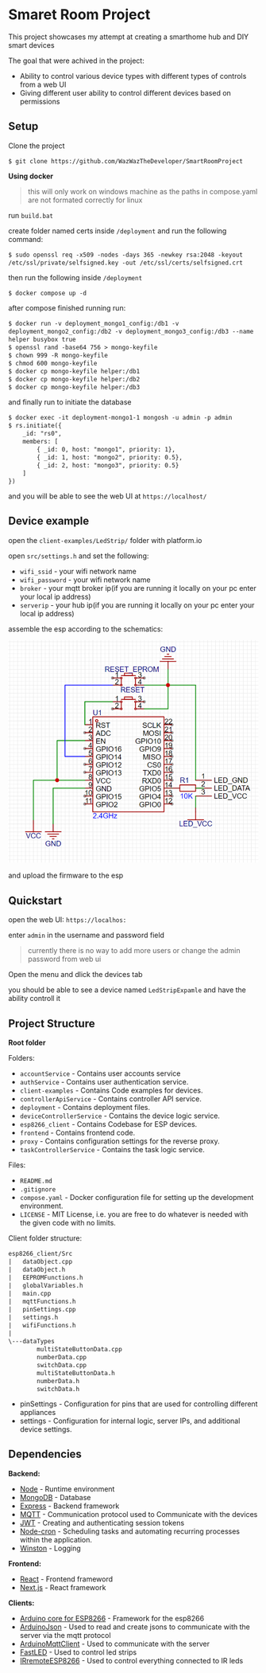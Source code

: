 # Smaret Room Project

This project showcases my attempt at creating a smarthome hub and DIY smart devices

The goal that were achived in the project:

-   Ability to control various device types with different types of controls from a web UI
-   Giving different user ability to control different devices based on permissions

## Setup

Clone the project

```
$ git clone https://github.com/WazWazTheDeveloper/SmartRoomProject
```

**Using docker**

> this will only work on windows machine as the paths in compose.yaml are not formated correctly for linux

run `build.bat`

create folder named certs inside `/deployment` and run the following command:
```
$ sudo openssl req -x509 -nodes -days 365 -newkey rsa:2048 -keyout /etc/ssl/private/selfsigned.key -out /etc/ssl/certs/selfsigned.crt
```

then run the following inside `/deployment`

```
$ docker compose up -d
```

after compose finished running run:
```
$ docker run -v deployment_mongo1_config:/db1 -v deployment_mongo2_config:/db2 -v deployment_mongo3_config:/db3 --name helper busybox true
$ openssl rand -base64 756 > mongo-keyfile
$ chown 999 -R mongo-keyfile
$ chmod 600 mongo-keyfile
$ docker cp mongo-keyfile helper:/db1
$ docker cp mongo-keyfile helper:/db2
$ docker cp mongo-keyfile helper:/db3
```
and finally run to initiate the database

```
$ docker exec -it deployment-mongo1-1 mongosh -u admin -p admin 
$ rs.initiate({
    _id: "rs0",
    members: [
        { _id: 0, host: "mongo1", priority: 1},
        { _id: 1, host: "mongo2", priority: 0.5},
        { _id: 2, host: "mongo3", priority: 0.5}
    ]
})
```

and you will be able to see the web UI at `https://localhost/`

<!-- **From sources** -->

## Device example

open the `client-examples/LedStrip/` folder with platform.io

open `src/settings.h` and set the following:

-   `wifi_ssid` - your wifi network name
-   `wifi_password` - your wifi network name
-   `broker` - your mqtt broker ip(if you are running it locally on your pc enter your local ip address)
-   `serverip` - your hub ip(if you are running it locally on your pc enter your local ip address)

assemble the esp according to the schematics:

![Imale](./old/client-examples/LedStrip/LedStrip_Example_Wiring.png)

and upload the firmware to the esp

## Quickstart

open the web UI: `https://localhos:`

enter `admin` in the username and password field
>currently there is no way to add more users or change the admin password from web ui

Open the menu and dlick the devices tab

you should be able to see a device named `LedStripExpamle` and have the ability controll it

<!-- ## Creating a device -->

## Project Structure

**Root folder**

Folders:

-   `accountService` -  Contains user accounts service
-   `authService` - Contains user authentication service.
-   `client-examples` - Contains Code examples for devices.
-   `controllerApiService` - Contains controller API service.
-   `deployment` - Contains deployment files.
-   `deviceControllerService` - Contains the device logic service.
-   `esp8266_client` - Contains Codebase for ESP devices.
-   `frontend` - Contains frontend code.
-   `proxy` - Contains configuration settings for the reverse proxy.
-   `taskControllerService` - Contains the task logic service.

Files:

-   `README.md`
-   `.gitignore`
-   `compose.yaml` - Docker configuration file for setting up the development environment.
-   `LICENSE` - MIT License, i.e. you are free to do whatever is needed with the given code with no limits.

Client folder structure:

```
esp8266_client/Src
|   dataObject.cpp
|   dataObject.h
|   EEPROMFunctions.h
|   globalVariables.h
|   main.cpp
|   mqttFunctions.h
|   pinSettings.cpp
|   settings.h
|   wifiFunctions.h
|
\---dataTypes
        multiStateButtonData.cpp
        numberData.cpp
        switchData.cpp
        multiStateButtonData.h
        numberData.h
        switchData.h
```

-   pinSettings - Configuration for pins that are used for controlling different appliances
-   settings - Configuration for internal logic, server IPs, and additional device settings.

## Dependencies

**Backend:**

-   [Node](https://nodejs.org) - Runtime environment
-   [MongoDB](https://www.mongodb.com/) - Database
-   [Express](https://expressjs.com/) - Backend framework
-   [MQTT](https://github.com/mqttjs/MQTT.js) - Communication protocol used to Communicate with the devices
-   [JWT](https://github.com/auth0/node-jsonwebtoken) - Creating and authenticating session tokens
-   [Node-cron](https://github.com/node-cron/node-cron) - Scheduling tasks and automating recurring processes within the application.
-   [Winston](https://github.com/winstonjs/winston) - Logging

**Frontend:**

-   [React](https://react.dev/) - Frontend frameword
-   [Next.js](https://nextjs.org/) - React framework

**Clients:**

-   [Arduino core for ESP8266](https://github.com/esp8266/Arduino) - Framework for the esp8266
-   [ArduinoJson](https://arduinojson.org/) - Used to read and create jsons to communicate with the server via the mqtt protocol
-   [ArduinoMqttClient](https://github.com/arduino-libraries/ArduinoMqttClient) - Used to communicate with the server
-   [FastLED](https://fastled.io/) - Used to control led strips
-   [IRremoteESP8266](https://github.com/crankyoldgit/IRremoteESP8266) - Used to control everything connected to IR leds
